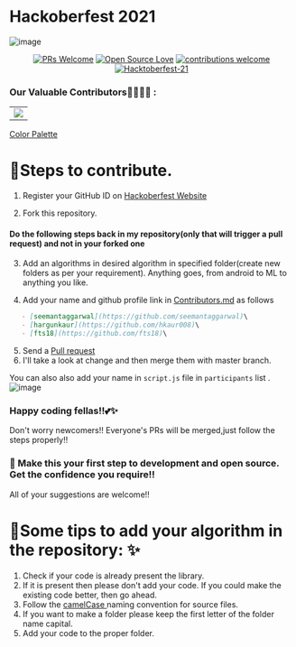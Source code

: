 # Hackoberfest 2021



![image](https://user-images.githubusercontent.com/56452820/135710328-77619907-0fce-41c3-964e-add982dbc17b.png)
<div align="center">

[![PRs Welcome](https://img.shields.io/badge/PRs-welcome-brightgreen.svg?style=flat&logo=github)](https://github.com/hkaur008/Hacktoberfest-21) 
[![Open Source Love](https://img.shields.io/badge/Open%20Source-%F0%9F%A4%8D-Green)](https://github.com/hkaur008/Hacktoberfest-21) 
[![contributions welcome](https://img.shields.io/static/v1.svg?label=Contributions&message=Welcome&color=0059b3)](https://github.com/hkaur008/Hacktoberfest-21)
[![Hacktoberfest-21](https://img.shields.io/static/v1.svg?label=Hacktoberfest-21&message=accepted&color=red)](https://github.com/hkaur008/Hacktoberfest-21)
</div>



### Our Valuable Contributors👩‍💻👨‍💻 :
<table>
  <tr>
    <td>
      <a href="https://github.com/hkaur008/Hacktoberfest-21/graphs/contributors">
        <img src="https://contrib.rocks/image?repo=hkaur008/Hacktoberfest-21" />
      </a>
     </td>
  </tr>
</table>

[Color Palette](https://colorhunt.co/palette/f9f3dfcdf2caffdefaffc898)


 

# 📌Steps to contribute.

1. Register your GitHub ID on [Hackoberfest Website](https://hacktoberfest.digitalocean.com/)

2. Fork this repository.

#### Do the following steps back in my repository(only that will trigger a pull request) and not in your forked one

3. Add an algorithms in desired algorithm in specified folder(create new folders as per your requirement). Anything goes, from android to ML to anything you like.

4. Add your name and github profile link in [Contributors.md](https://github.com/hkaur008/Hacktoberfest-21/blob/main/Contributors.md) as follows
```markdown
   - [seemantaggarwal](https://github.com/seemantaggarwal)\
   - [hargunkaur](https://github.com/hkaur008)\
   - [fts18](https://github.com/fts18)\
   ```
5. Send a [Pull request](https://github.com/hkaur008/Hacktoberfest-21/pulls)
6. I'll take a look at change and then merge them with master branch.

You can also also add your name in `script.js` file in `participants` list . 
![image](https://user-images.githubusercontent.com/56452820/135738350-544c461c-3296-4a7a-a8aa-6cd6fa229545.png)

### Happy coding fellas!!💕✨
Don't worry newcomers!! Everyone's PRs will be merged,just follow the steps properly!!


### 🙌 Make this your first step to development and open source. Get the confidence you require!!
All of your suggestions are welcome!!


# 📌Some tips to add your algorithm in the repository: ✨
1. Check if your code is already present the library.
2. If it is present then please don't add your code. If you could make the existing code better, then go ahead.
3. Follow the <a href = "https://en.wikipedia.org/wiki/Camel_case">camelCase </a> naming convention for source files.
4. If you want to make a folder please keep the first letter of the folder name capital.
5. Add your code to the proper folder.
